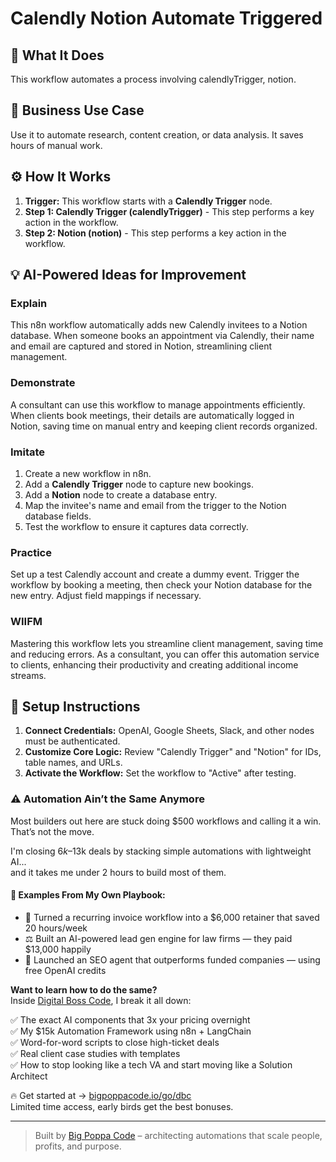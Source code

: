 # Calendly Notion Automate Triggered

## 🚀 What It Does
This workflow automates a process involving calendlyTrigger, notion.

## 💼 Business Use Case
Use it to automate research, content creation, or data analysis. It saves hours of manual work.

## ⚙️ How It Works
1.  **Trigger:** This workflow starts with a **Calendly Trigger** node.
2. **Step 1: Calendly Trigger (calendlyTrigger)** - This step performs a key action in the workflow.
3. **Step 2: Notion (notion)** - This step performs a key action in the workflow.

## 💡 AI-Powered Ideas for Improvement
### Explain
This n8n workflow automatically adds new Calendly invitees to a Notion database. When someone books an appointment via Calendly, their name and email are captured and stored in Notion, streamlining client management.

### Demonstrate
A consultant can use this workflow to manage appointments efficiently. When clients book meetings, their details are automatically logged in Notion, saving time on manual entry and keeping client records organized.

### Imitate
1. Create a new workflow in n8n.
2. Add a **Calendly Trigger** node to capture new bookings.
3. Add a **Notion** node to create a database entry.
4. Map the invitee's name and email from the trigger to the Notion database fields.
5. Test the workflow to ensure it captures data correctly.

### Practice
Set up a test Calendly account and create a dummy event. Trigger the workflow by booking a meeting, then check your Notion database for the new entry. Adjust field mappings if necessary.

### WIIFM
Mastering this workflow lets you streamline client management, saving time and reducing errors. As a consultant, you can offer this automation service to clients, enhancing their productivity and creating additional income streams.

## 🔧 Setup Instructions
1. **Connect Credentials:** OpenAI, Google Sheets, Slack, and other nodes must be authenticated.
2. **Customize Core Logic:** Review "Calendly Trigger" and "Notion" for IDs, table names, and URLs.
3. **Activate the Workflow:** Set the workflow to "Active" after testing.

### ⚠️ Automation Ain’t the Same Anymore

Most builders out here are stuck doing $500 workflows and calling it a win.  
That’s not the move.  

I'm closing $6k–$13k deals by stacking simple automations with lightweight AI...  
and it takes me under 2 hours to build most of them.

#### 🧠 Examples From My Own Playbook:
- 🔁 Turned a recurring invoice workflow into a $6,000 retainer that saved 20 hours/week  
- ⚖️ Built an AI-powered lead gen engine for law firms — they paid $13,000 happily  
- 🚀 Launched an SEO agent that outperforms funded companies — using free OpenAI credits  

**Want to learn how to do the same?**  
Inside [Digital Boss Code](https://bigpoppacode.io/go/dbc), I break it all down:

✅ The exact AI components that 3x your pricing overnight  
✅ My $15k Automation Framework using n8n + LangChain  
✅ Word-for-word scripts to close high-ticket deals  
✅ Real client case studies with templates  
✅ How to stop looking like a tech VA and start moving like a Solution Architect  

🔥 Get started at → [bigpoppacode.io/go/dbc](https://bigpoppacode.io/go/dbc)  
Limited time access, early birds get the best bonuses.

---
> Built by [Big Poppa Code](https://bigpoppacode.io) – architecting automations that scale people, profits, and purpose.
